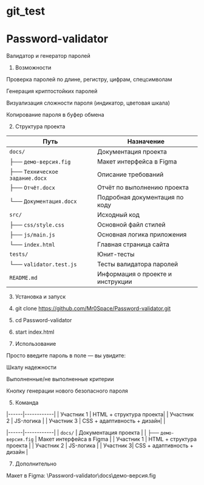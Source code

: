 # git_test
# Password-validator

Валидатор и генератор паролей

1. Возможности

 Проверка паролей по длине, регистру, цифрам, спецсимволам

 Генерация криптостойких паролей

 Визуализация сложности пароля (индикатор, цветовая шкала)

 Копирование пароля в буфер обмена

2. Структура проекта

 Путь | Назначение |
|------|------------|
| `docs/` | Документация проекта |
| ├── `демо-версия.fig` | Макет интерфейса в Figma |
| ├── `Техническое задание.docx` | Описание требований |
| ├── `Отчёт.docx` | Отчёт по выполнению проекта |
| └── `Документация.docx` | Подробная документация по коду |
| `src/` | Исходный код |
| ├── `css/style.css` | Основной файл стилей |
| ├── `js/main.js` | Основная логика приложения |
| └── `index.html` | Главная страница сайта |
| `tests/` | Юнит-тесты |
| └── `validator.test.js` | Тесты валидатора паролей |
| `README.md` | Информация о проекте и инструкции |

3. Установка и запуск

1. git clone https://github.com/Mr0Space/Password-validator.git
2. cd Password-validator
3. start index.html

4. Использование
   
Просто введите пароль в поле — вы увидите:

 Шкалу надежности

 Выполненные/не выполненные критерии

 Кнопку генерации нового безопасного пароля

5. Команда

|------|------------|
| Участник 1 | HTML + структура проекта|
| Участник 2	 | JS-логика |
| Участник 3	 | CSS + адаптивность + дизайн| |


|------|------------|
| `docs/` | Документация проекта |
| ├── `демо-версия.fig` | Макет интерфейса в Figma |
| Участник 1 | HTML + структура проекта |
| Участник 2	 | JS-логика |
| Участник 3| CSS + адаптивность + дизайн |

7. Дополнительно

 Макет в Figma: \Password-validator\docs\демо-версия.fig  
